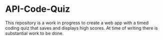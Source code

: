 # API-Code-Quiz
This repository is a work in progress to create a web app with a timed coding quiz that saves and displays high scores. At time of writing there is substantial work to be done.
